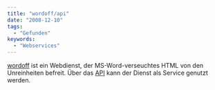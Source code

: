 ```yaml
---
title: "wordoff/api"
date: "2008-12-10"
tags:
  - "Gefunden"
keywords:
  - "Webservices"
---
```


[wordoff](http://wordoff.org/) ist ein Webdienst, der MS-Word-verseuchtes HTML von den Unreinheiten befreit. Über das [API](http://wordoff.org/api) kann der Dienst als Service genutzt werden.
